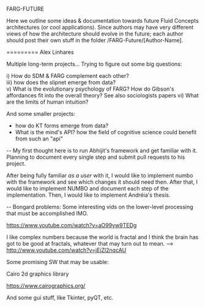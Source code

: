 FARG-FUTURE

Here we outline some ideas & documentation towards future Fluid Concepts architectures (or cool applications).  Since 
authors may have very different views of how the architecture should evolve in the future; each author should post their
own stuff in the folder /FARG-Future/[Author-Name].  



=========
Alex Linhares

Multiple long-term projects... Trying to figure out some big questions:  

i) How do SDM & FARG complement each other?  
iii) how does the slipnet emerge from data?  
v) What is the evolutionary psychology of FARG?  How do Gibson's affordances fit into the overall theory?  See 
also sociologists papers
vi) What are the limits of human intuition?

And some smaller projects:

* how do KT forms emerge from data? 
* What is the mind's API? how the field of cognitive science could benefit from such an "api"

--
My first thought here is to run Abhijit's framework and get familiar with it.  Planning to
document every single step and submit pull requests to his project.  

After being fully familiar _as a user_ with it, I would like to implement numbo with the framework 
and see which changes it should need then.  After that, I would like to implement NUMBO and document each step of
the implementation. Then, I would like to implement Andréia's thesis.


--
Bongard problems: Some interesting vids on the lower-level processing that must be accomplished IMO.

https://www.youtube.com/watch?v=aO99yw9TEDg 

I like complex numbers because the world is fractal and I think the brain has got to be good at fractals, whatever that 
may turn out to mean. --> http://www.youtube.com/watch?v=jEjZl2nqcAU

Some promising SW that may be usable:

Cairo 2d graphics library

https://www.cairographics.org/

And some gui stuff, like Tkinter, pyQT, etc.  


